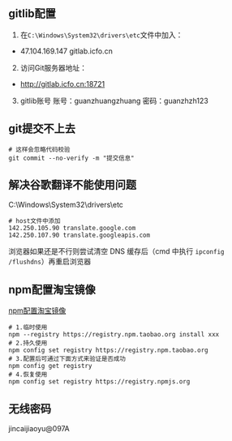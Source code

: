 ## gitlib配置
1. 在`C:\Windows\System32\drivers\etc`文件中加入：
  - 47.104.169.147  gitlab.icfo.cn

2. 访问Git服务器地址：
  - http://gitlab.icfo.cn:18721

3. gitlib账号
账号：guanzhuangzhuang
密码：guanzhzh123

## git提交不上去
```shell
# 这样会忽略代码校验
git commit --no-verify -m "提交信息" 
```

## 解决谷歌翻译不能使用问题
C:\Windows\System32\drivers\etc
```shell
# host文件中添加
142.250.105.90 translate.google.com
142.250.107.90 translate.googleapis.com
```
浏览器如果还是不行则尝试清空 DNS 缓存后（cmd 中执行 `ipconfig /flushdns`）再重启浏览器

## npm配置淘宝镜像
[npm配置淘宝镜像](https://blog.csdn.net/quuqu/article/details/64121812)

```shell
# 1.临时使用
npm --registry https://registry.npm.taobao.org install xxx
# 2.持久使用
npm config set registry https://registry.npm.taobao.org
# 3.配置后可通过下面方式来验证是否成功
npm config get registry
# 4.恢复使用
npm config set registry https://registry.npmjs.org
```

## 无线密码
jincaijiaoyu@097A
